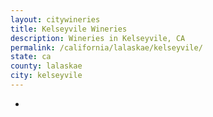 ```yaml
---
layout: citywineries
title: Kelseyvile Wineries
description: Wineries in Kelseyvile, CA
permalink: /california/lalaskae/kelseyvile/
state: ca
county: lalaskae
city: kelseyvile
---
```

-
